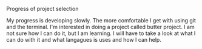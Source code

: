 Progress of project selection

My progress is developing slowly. The more comfortable I get with using git and the terminal. I'm interested in doing a project called butter project. I am not sure how I can do it, but I am learning. I will have to take a look at what I can do with it and what langagues is uses and how I can help. 
